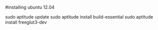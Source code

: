 #installing  ubuntu 12.04

sudo aptitude update
sudo aptitude install build-essential
sudo aptitude install freeglut3-dev
